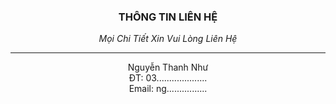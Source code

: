 <HTML>
<HEAD>
<HEAD>
</HEAD>
<BODY>
    <center>
                <h3>THÔNG TIN LIÊN HỆ</h3>
                <i>Mọi Chi Tiết Xin Vui Lòng Liên Hệ</i>
                <hr />
                 Nguyễn Thanh Như<br />
                 ĐT: 03....................<br />
                 Email: ng................
    <center>
<BODY>
